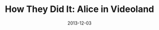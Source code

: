 ---
title: "How They Did It: Alice in Videoland"
date: 2013-12-03
url: https://webdesign.tutsplus.com/articles/how-they-did-it-alice-in-videoland--webdesign-16411
image:
publisher: Tutsplus
type:
    - tutorial
---
